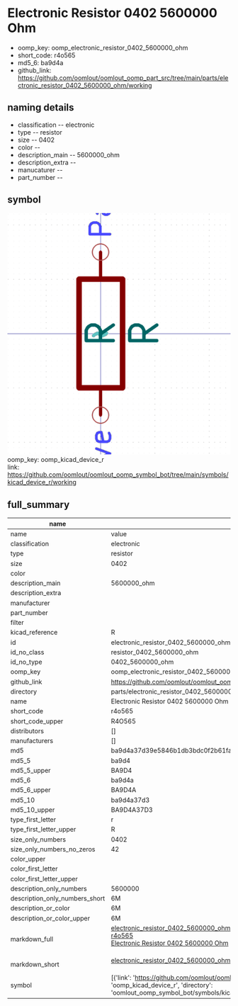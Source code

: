 # Electronic Resistor 0402 5600000 Ohm

  
* oomp_key: oomp_electronic_resistor_0402_5600000_ohm 
* short_code: r4o565
* md5_6: ba9d4a  
* github_link: https://github.com/oomlout/oomlout_oomp_part_src/tree/main/parts/electronic_resistor_0402_5600000_ohm/working  
## naming details
* classification -- electronic
* type -- resistor
* size -- 0402
* color -- 
* description_main -- 5600000_ohm
* description_extra -- 
* manucaturer -- 
* part_number -- 



## symbol

![](symbol/0/working/working_600.png)  
oomp_key: oomp_kicad_device_r  
link: https://github.com/oomlout/oomlout_oomp_symbol_bot/tree/main/symbols/kicad_device_r/working  


## full_summary
| name | value | 
| --- | --- | 
| name | value | 
| classification | electronic | 
| type | resistor | 
| size | 0402 | 
| color |  | 
| description_main | 5600000_ohm | 
| description_extra |  | 
| manufacturer |  | 
| part_number |  | 
| filter |  | 
| kicad_reference | R | 
| id | electronic_resistor_0402_5600000_ohm | 
| id_no_class | resistor_0402_5600000_ohm | 
| id_no_type | 0402_5600000_ohm | 
| oomp_key | oomp_electronic_resistor_0402_5600000_ohm | 
| github_link | https://github.com/oomlout/oomlout_oomp_part_src/tree/main/parts/electronic_resistor_0402_5600000_ohm/working | 
| directory | parts/electronic_resistor_0402_5600000_ohm | 
| name | Electronic Resistor 0402 5600000 Ohm | 
| short_code | r4o565 | 
| short_code_upper | R4O565 | 
| distributors | [] | 
| manufacturers | [] | 
| md5 | ba9d4a37d39e5846b1db3bdc0f2b61fa | 
| md5_5 | ba9d4 | 
| md5_5_upper | BA9D4 | 
| md5_6 | ba9d4a | 
| md5_6_upper | BA9D4A | 
| md5_10 | ba9d4a37d3 | 
| md5_10_upper | BA9D4A37D3 | 
| type_first_letter | r | 
| type_first_letter_upper | R | 
| size_only_numbers | 0402 | 
| size_only_numbers_no_zeros | 42 | 
| color_upper |  | 
| color_first_letter |  | 
| color_first_letter_upper |  | 
| description_only_numbers | 5600000 | 
| description_only_numbers_short | 6M | 
| description_or_color | 6M | 
| description_or_color_upper | 6M | 
| markdown_full | [electronic_resistor_0402_5600000_ohm](https://github.com/oomlout/oomlout_oomp_part_src/tree/main/parts/electronic_resistor_0402_5600000_ohm/working)<br>[r4o565](https://github.com/oomlout/oomlout_oomp_part_src/tree/main/parts/electronic_resistor_0402_5600000_ohm/working)<br>[Electronic Resistor 0402 5600000 Ohm](https://github.com/oomlout/oomlout_oomp_part_src/tree/main/parts/electronic_resistor_0402_5600000_ohm/working)<br><br> | 
| markdown_short | [electronic_resistor_0402_5600000_ohm](https://github.com/oomlout/oomlout_oomp_part_src/tree/main/parts/electronic_resistor_0402_5600000_ohm/working)<br><br> | 
| symbol | [{'link': 'https://github.com/oomlout/oomlout_oomp_symbol_bot/tree/main/symbols/kicad_device_r', 'oomp_key': 'oomp_kicad_device_r', 'directory': 'oomlout_oomp_symbol_bot/symbols/kicad_device_r//working/working.kicad_sym'}] | 
